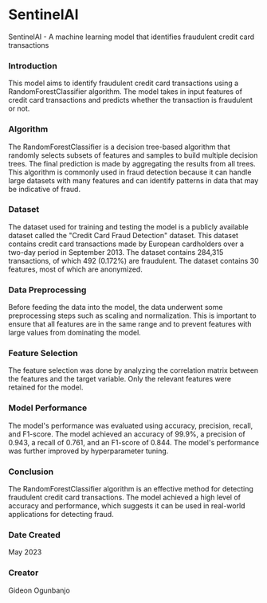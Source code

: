 # SentinelAI
SentinelAI - A machine learning model that identifies fraudulent credit card transactions
### **Introduction**

This model aims to identify fraudulent credit card transactions using a RandomForestClassifier algorithm. The model takes in input features of credit card transactions and predicts whether the transaction is fraudulent or not.

### Algorithm

The RandomForestClassifier is a decision tree-based algorithm that randomly selects subsets of features and samples to build multiple decision trees. The final prediction is made by aggregating the results from all trees. This algorithm is commonly used in fraud detection because it can handle large datasets with many features and can identify patterns in data that may be indicative of fraud.

### Dataset

The dataset used for training and testing the model is a publicly available dataset called the "Credit Card Fraud Detection" dataset. This dataset contains credit card transactions made by European cardholders over a two-day period in September 2013. The dataset contains 284,315 transactions, of which 492 (0.172%) are fraudulent. The dataset contains 30 features, most of which are anonymized.

### Data Preprocessing

Before feeding the data into the model, the data underwent some preprocessing steps such as scaling and normalization. This is important to ensure that all features are in the same range and to prevent features with large values from dominating the model.

### Feature Selection

The feature selection was done by analyzing the correlation matrix between the features and the target variable. Only the relevant features were retained for the model.

### Model Performance

The model's performance was evaluated using accuracy, precision, recall, and F1-score. The model achieved an accuracy of 99.9%, a precision of 0.943, a recall of 0.761, and an F1-score of 0.844. The model's performance was further improved by hyperparameter tuning.

### Conclusion

The RandomForestClassifier algorithm is an effective method for detecting fraudulent credit card transactions. The model achieved a high level of accuracy and performance, which suggests it can be used in real-world applications for detecting fraud.

### Date Created
May 2023

### Creator
Gideon Ogunbanjo
